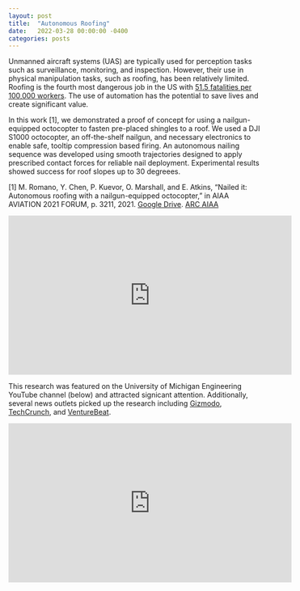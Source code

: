 ```yaml
---
layout: post
title:  "Autonomous Roofing"
date:   2022-03-28 00:00:00 -0400
categories: posts
---
```




Unmanned aircraft systems (UAS) are typically used for perception tasks such as surveillance, monitoring, and inspection. However, their use in physical manipulation tasks, such as roofing, has been relatively limited. Roofing is the fourth most dangerous job in the US with [51.5 fatalities per 100,000 workers](https://www.bls.gov/iif/oshcfoi1.htm#rates). The use of automation has the potential to save lives and create significant value. 

In this work [1], we demonstrated a proof of concept for using a nailgun-equipped octocopter to fasten pre-placed shingles to a roof. We used a DJI S1000 octocopter, an off-the-shelf nailgun, and necessary electronics to enable safe, tooltip compression based firing. An autonomous nailing sequence was developed using smooth trajectories designed to apply prescribed contact forces for reliable nail deployment. Experimental results showed success for roof slopes up to 30 degreees.   

[1] M. Romano, Y. Chen, P. Kuevor, O. Marshall, and E. Atkins, “Nailed it: Autonomous roofing with a nailgun-equipped octocopter,” in AIAA AVIATION 2021 FORUM, p. 3211, 2021. [Google Drive](https://drive.google.com/file/d/19qpboYdO2uhw8LUlZvh2uqSjNG7mvMkQ/view?usp=sharing). [ARC AIAA](https://arc.aiaa.org/doi/abs/10.2514/6.2021-3211)

<iframe width="560" height="315" src="https://www.youtube.com/embed/0oOdiu5n3lQ" title="YouTube video player" frameborder="0" allow="accelerometer; autoplay; clipboard-write; encrypted-media; gyroscope; picture-in-picture" allowfullscreen></iframe>

<br>

This research was featured on the University of Michigan Engineering YouTube channel (below) and attracted signicant attention. Additionally, several news outlets picked up the research including [Gizmodo](https://gizmodo.com/researchers-found-a-good-reason-to-attach-a-nail-gun-to-1838372155), [TechCrunch](https://techcrunch.com/2019/09/20/take-cover-its-a-drone-with-a-nail-gun/), and [VentureBeat]( https://venturebeat.com/2019/09/19/researchers-use-a-nailgun-equipped-drone-to-shingle-a-roof/).

<iframe width="560" height="315" src="https://www.youtube.com/embed/GA445Flxkjo" title="YouTube video player" frameborder="0" allow="accelerometer; autoplay; clipboard-write; encrypted-media; gyroscope; picture-in-picture" allowfullscreen></iframe>





